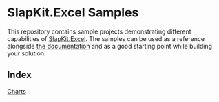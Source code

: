 # SlapKit.Excel Samples

This repository contains sample projects demonstrating different capabilities of [SlapKit.Excel](https://slapkit.com/excel/). The samples can be used as a reference alongside [the documentation](https://docs.slapkit.com/excel/) and as a good starting point while building your solution.

## Index

[Charts](./SlapKit.Excel-Samples/Charts/README.md)
